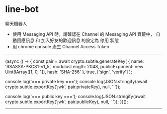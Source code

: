 # line-bot
聊天機器人

* 使用 Messaging API 時，請確認在 Channel 的 Messaging API 頁籤中， 自動回應訊息 和 加入好友的歡迎訊息 的設定為 停用 狀態
* 用 chrome console 產生 Channel Access Token

- - -
(async () => {
  const pair = await crypto.subtle.generateKey(
    {
      name: 'RSASSA-PKCS1-v1_5',
      modulusLength: 2048,
      publicExponent: new Uint8Array([1, 0, 1]),
      hash: 'SHA-256'
    },
    true,
    ['sign', 'verify']
  );
   
  console.log('=== private key ===');
  console.log(JSON.stringify(await crypto.subtle.exportKey('jwk', pair.privateKey), null, '  '));
   
  console.log('=== public key ===');
  console.log(JSON.stringify(await crypto.subtle.exportKey('jwk', pair.publicKey), null, '  ')); 
})();
- - -
